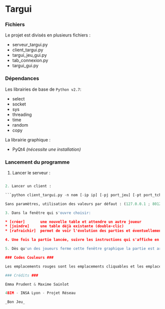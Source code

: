 # Targui #

### Fichiers ###

Le projet est divisés en plusieurs fichiers :

* serveur_targui.py
* client_targui.py
* targui_jeu_gui.py
* tab_connexion.py
* targui_gui.py

### Dépendances ###

Les librairies de base de `Python v2.7`:

* select
* socket
* sys
* threading
* time
* random
* copy 

La librairie graphique :

* PyQt4 _(nécessite une installation)_


### Lancement du programme ###


1. Lancer le serveur : 

```python serveur_targui.py [-ip ip] [-pj port_jeu] [-pt port_tchat]

2. Lancer un client : 

```python client_targui.py -n nom [-ip ip] [-pj port_jeu] [-pt port_tchat]

Sans paramètres, utilisation des valeurs par défaut : (127.0.0.1 ; 8012 ; 8021). Le pseudo sera malgré tout demandé.

3. Dans la fenêtre qui s'ouvre choisir:

* [créer]		une nouvelle table et attendre un autre joueur 
* [joindre]		une table déjà existante (double-clic) 
* [rafraichir] 	permet de voir l'évolution des parties et éventuellement les nouvelles tables créées.

4. Une fois la partie lancée, suivre les instructions qui s'affiche en haut à gauche de la fênetre du jeu.

5. Dès qu'un des joueurs ferme cette fenêtre graphique la partie est arrêté.

### Codes Couleurs ###

Les emplacements rouges sont les emplacements cliquables et les emplacements gris ou bleu correspondent aux joueurs. Une petite pastille à côté de votre pseudo permet de connaître votre couleur.

### Crédits ###

Emma Prudent & Maxime Sainlot

4BIM - INSA Lyon - Projet Réseau

_Bon Jeu_